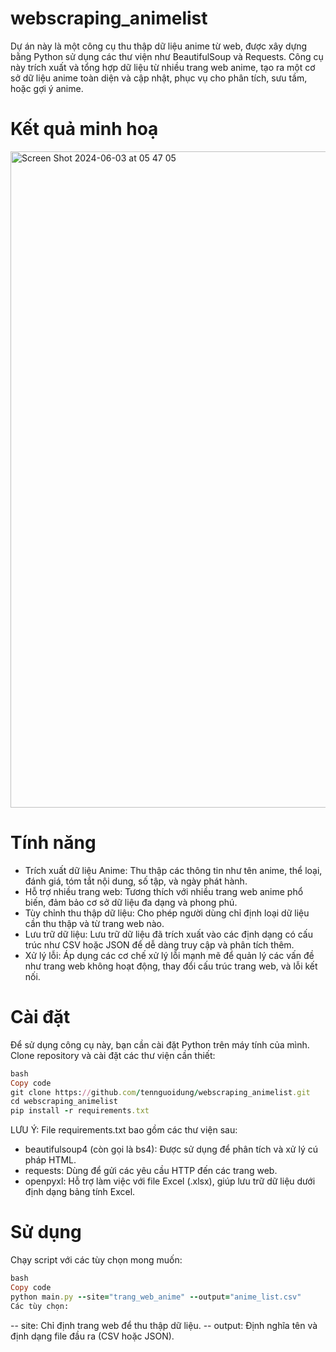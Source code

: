 # webscraping_animelist
Dự án này là một công cụ thu thập dữ liệu anime từ web, được xây dựng bằng Python sử dụng các thư viện như BeautifulSoup và Requests. Công cụ này trích xuất và tổng hợp dữ liệu từ nhiều trang web anime, tạo ra một cơ sở dữ liệu anime toàn diện và cập nhật, phục vụ cho phân tích, sưu tầm, hoặc gợi ý anime.

# Kết quả minh hoạ
<img width="1050" alt="Screen Shot 2024-06-03 at 05 47 05" src="https://github.com/MT16024/Login-page-/assets/101939561/60376c22-cd2a-4926-9b54-e4583756b275">


# Tính năng
* Trích xuất dữ liệu Anime: Thu thập các thông tin như tên anime, thể loại, đánh giá, tóm tắt nội dung, số tập, và ngày phát hành.
* Hỗ trợ nhiều trang web: Tương thích với nhiều trang web anime phổ biến, đảm bảo cơ sở dữ liệu đa dạng và phong phú.
* Tùy chỉnh thu thập dữ liệu: Cho phép người dùng chỉ định loại dữ liệu cần thu thập và từ trang web nào.
* Lưu trữ dữ liệu: Lưu trữ dữ liệu đã trích xuất vào các định dạng có cấu trúc như CSV hoặc JSON để dễ dàng truy cập và phân tích thêm.
* Xử lý lỗi: Áp dụng các cơ chế xử lý lỗi mạnh mẽ để quản lý các vấn đề như trang web không hoạt động, thay đổi cấu trúc trang web, và lỗi kết nối.

# Cài đặt
Để sử dụng công cụ này, bạn cần cài đặt Python trên máy tính của mình. Clone repository và cài đặt các thư viện cần thiết:

```ruby
bash
Copy code
git clone https://github.com/tennguoidung/webscraping_animelist.git
cd webscraping_animelist
pip install -r requirements.txt
```

LƯU Ý: File requirements.txt bao gồm các thư viện sau:
* beautifulsoup4 (còn gọi là bs4): Được sử dụng để phân tích và xử lý cú pháp HTML.
* requests: Dùng để gửi các yêu cầu HTTP đến các trang web.
* openpyxl: Hỗ trợ làm việc với file Excel (.xlsx), giúp lưu trữ dữ liệu dưới định dạng bảng tính Excel.

# Sử dụng
Chạy script với các tùy chọn mong muốn:

```ruby
bash
Copy code
python main.py --site="trang_web_anime" --output="anime_list.csv"
Các tùy chọn:
```

-- site: Chỉ định trang web để thu thập dữ liệu.
-- output: Định nghĩa tên và định dạng file đầu ra (CSV hoặc JSON).
